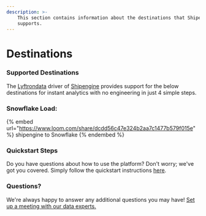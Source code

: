 ```yaml
---
description: >-
    This section contains information about the destinations that Shipengine
    supports.
---
```


# Destinations

### Supported Destinations

The [Lyftrondata](https://www.lyftrondata.com/) driver of [Shipengine](https://www.lyftrondata.com/integration/sales-analytics/ship-engine/) provides support for the below destinations for instant analytics with no engineering in just 4 simple steps.

### Snowflake Load:

{% embed url="https://www.loom.com/share/dcdd56c47e324b2aa7c1477b579f015e" %}
shipengine to Snowflake
{% endembed %}

### Quickstart Steps

Do you have questions about how to use the platform? Don't worry; we've got you covered. Simply follow the quickstart instructions [here](README.md).

### Questions? <a href="#questions" id="questions"></a>

We're always happy to answer any additional questions you may have! [Set up a meeting with our data experts.](https://www.lyftrondata.com/book-a-meeting/)
